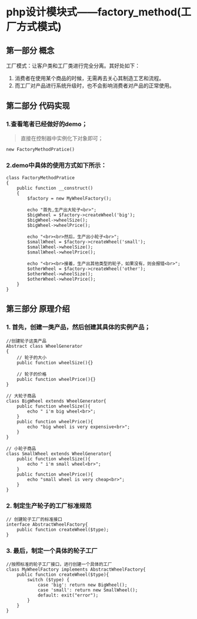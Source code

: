 # php设计模块式——factory_method(工厂方式模式)
## 第一部分 概念
工厂模式：让客户类和工厂类进行完全分离。其好处如下：
1. 消费者在使用某个商品的时候，无需再去关心其制造工艺和流程。
2. 而工厂对产品进行系统升级时，也不会影响消费者对产品的正常使用。

## 第二部分 代码实现

### 1.查看笔者已经做好的demo；
> 直接在控制器中实例化下对象即可；

```
new FactoryMethodPratice()
```
### 2.demo中具体的使用方式如下所示：
```
class FactoryMethodPratice
{
    public function __construct()
    {
        $factory = new MyWheelFactory();

        echo "首先,生产出大轮子<br>";
        $bigWheel = $factory->createWheel('big');
        $bigWheel->wheelSize();
        $bigWheel->wheelPrice();

        echo "<br><br>然后，生产出小轮子<br>";
        $smallWheel = $factory->createWheel('small');
        $smallWheel->wheelSize();
        $smallWheel->wheelPrice();

        echo "<br><br>接着，生产出其他类型的轮子，如果没有，则会报错<br>";
        $otherWheel = $factory->createWheel('other');
        $otherWheel->wheelSize();
        $otherWheel->wheelPrice();
    }
}
```

## 第三部分 原理介绍

### 1. 首先，创建一类产品，然后创建其具体的实例产品；
```
//创建轮子这类产品
Abstract class WheelGenerator
{
    // 轮子的大小
    public function wheelSize(){}

    // 轮子的价格
    public function wheelPrice(){}
}

// 大轮子商品
class BigWheel extends WheelGenerator{
    public function wheelSize(){
        echo " i'm big wheel<br>";
    }
    public function wheelPrice(){
        echo "big wheel is very expensive<br>";
    }
}

// 小轮子商品
class SmallWheel extends WheelGenerator{
    public function wheelSize(){
        echo " i'm small wheel<br>";
    }
    public function wheelPrice(){
        echo "small wheel is very cheap<br>";
    }
}
```
### 2. 制定生产轮子的工厂标准规范
```
// 创建轮子工厂的标准接口
interface AbstractWheelFactory{
    public function createWheel($type);
}

```
### 3. 最后，制定一个具体的轮子工厂
```
//按照标准的轮子工厂接口，进行创建一个具体的工厂
class MyWheelFactory implements AbstractWheelFactory{
    public function createWheel($type){
        switch ($type) {
            case 'big': return new BigWheel();
            case 'small': return new SmallWheel();
            default: exit("error");
        }
    }
}
```

